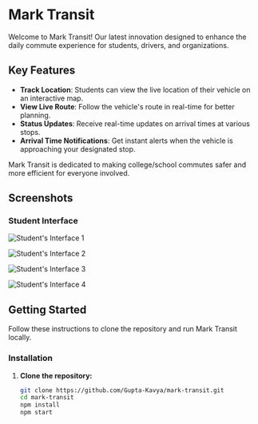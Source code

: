 # Mark Transit

Welcome to Mark Transit! Our latest innovation designed to enhance the daily commute experience for students, drivers, and organizations.

## Key Features

- **Track Location**: Students can view the live location of their vehicle on an interactive map.
- **View Live Route**: Follow the vehicle's route in real-time for better planning.
- **Status Updates**: Receive real-time updates on arrival times at various stops.
- **Arrival Time Notifications**: Get instant alerts when the vehicle is approaching your designated stop.

Mark Transit is dedicated to making college/school commutes safer and more efficient for everyone involved.

## Screenshots

### Student Interface

![Student's Interface 1](https://i.postimg.cc/02sGXpP0/Students-s-Interface-1.png)

![Student's Interface 2](https://i.postimg.cc/NjTcGqWc/Students-s-Interface-2.png)

![Student's Interface 3](https://i.postimg.cc/nLzNsyWr/Students-s-Interface-3.png)

![Student's Interface 4](https://i.postimg.cc/Xvm1rpF1/Students-s-Interface.png)

## Getting Started

Follow these instructions to clone the repository and run Mark Transit locally.

### Installation

1. **Clone the repository:**

   ```bash
   git clone https://github.com/Gupta-Kavya/mark-transit.git
   cd mark-transit
   npm install
   npm start
